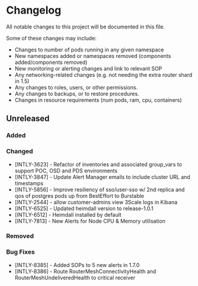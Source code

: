 # Changelog
All notable changes to this project will be documented in this file.

Some of these changes may include:
- Changes to number of pods running in any given namespace
- New namespaces added or namespaces removed (components added/components removed)
- New monitoring or alerting changes and link to relevant SOP
- Any networking-related changes (e.g. not needing the extra router shard in 1.5)
- Any changes to roles, users, or other permissions.
- Any changes to backups, or to restore procedures.
- Changes in resource requirements (num pods, ram, cpu, containers)

## Unreleased

### Added

### Changed
* [INTLY-3623] - Refactor of inventories and associated group_vars to support POC, OSD and PDS environments
* [INTLY-3847] - Update Alert Manager emails to include cluster URL and timestamps
* [INTLY-5856] - Improve resiliency of sso/user-sso w/ 2nd replica and qos of postgres pods up from BestEffort to Burstable
* [INTLY-2544] - allow customer-admins view 3Scale logs in Kibana
* [INTLY-6525] - Updated heimdall version to release-1.0.1
* [INTLY-6512] - Heimdall installed by default
* [INTLY-7813] - New Alerts for Node CPU & Memory utilisation

### Removed

### Bug Fixes
* [INTLY-8385] - Added SOPs to 5 new alerts in 1.7.0
* [INTLY-8386] - Route RouterMeshConnectivityHealth and RouterMeshUndeliveredHealth to critical receiver
